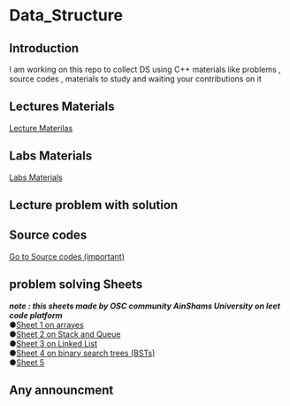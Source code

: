 # Data_Structure
## Introduction
I am working on this repo to collect DS using C++ materials like problems , source codes , materials to study and waiting your contributions on it 
## Lectures Materials
[Lecture Materilas](https://drive.google.com/drive/folders/1ys7b1vqzhiCk4feT5TS8FqRi9QfZv611?fbclid=IwAR2h4LjZ_T-0_k3DLqE3878kh0k4a1aRgH5_6OB0H_Cmjh3tFuXxDGLWmhE)<br />
## Labs Materials
[Labs Materials](https://drive.google.com/drive/folders/19I5HX-ShOdYz4fRDXdUjPjTwL84tfim_?fbclid=IwAR2h4LjZ_T-0_k3DLqE3878kh0k4a1aRgH5_6OB0H_Cmjh3tFuXxDGLWmhE)<br />

## Lecture problem with solution

## Source codes
[Go to Source codes (important)](https://github.com/Abdelrhman-Sayed70/Data_Structure/tree/main/Sources)
## problem solving Sheets
***note : this sheets made by OSC community AinShams University on leet code platform***<br />
●[Sheet 1 on arrayes](https://leetcode.com/list/9rbyjeyv/)<br />
●[Sheet 2 on Stack and Queue](https://leetcode.com/list/9nmislwj/)<br />
●[Sheet 3 on Linked List](https://leetcode.com/list/9delnpat/)<br />
●[Sheet 4 on binary search trees (BSTs)](https://leetcode.com/list/9dcfe4re/)<br />
●[Sheet 5 ](https://leetcode.com/list/90w00rk6/)<br />
## Any announcment
